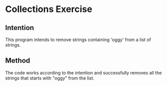 # Collections Exercise

## Intention

This program intends to remove strings containing 'oggy' from a list of strings.

## Method

The code works according to the intention and successfully removes all
the strings that starts with "oggy" from the list.

